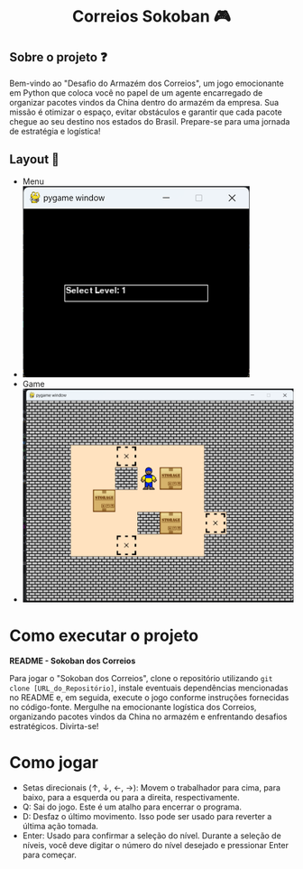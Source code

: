 <h1 align="center">Correios Sokoban 🎮 </h1>

## Sobre o projeto ❓

Bem-vindo ao "Desafio do Armazém dos Correios", um jogo emocionante em Python que coloca você no papel de um agente encarregado de organizar pacotes vindos da China dentro do armazém da empresa.
Sua missão é otimizar o espaço, evitar obstáculos e garantir que cada pacote chegue ao seu destino nos estados do Brasil.
Prepare-se para uma jornada de estratégia e logística!

## Layout  🎨

- Menu
- ![](https://github.com/theRealPedroGabriel/Correios_SokobanGame/blob/master/layout/Captura%20de%20tela%202024-01-19%20150358.png)
- Game
-  ![](https://github.com/theRealPedroGabriel/Correios_SokobanGame/blob/master/layout/Captura%20de%20tela%202024-01-19%20150301.png)


# Como executar o projeto

**README - Sokoban dos Correios**

Para jogar o "Sokoban dos Correios", clone o repositório utilizando `git clone [URL_do_Repositório]`, instale eventuais dependências mencionadas no README e,
em seguida, execute o jogo conforme instruções fornecidas no código-fonte. Mergulhe na emocionante logística dos Correios, organizando pacotes vindos da China no armazém e enfrentando desafios estratégicos.
Divirta-se!

# Como jogar

- Setas direcionais (↑, ↓, ←, →): Movem o trabalhador para cima, para baixo, para a esquerda ou para a direita, respectivamente.
- Q: Sai do jogo. Este é um atalho para encerrar o programa.
- D: Desfaz o último movimento. Isso pode ser usado para reverter a última ação tomada.
- Enter: Usado para confirmar a seleção do nível. Durante a seleção de níveis, você deve digitar o número do nível desejado e pressionar Enter para começar.
